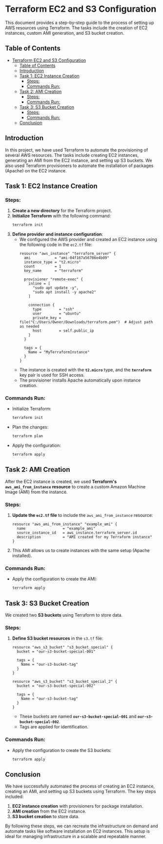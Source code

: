 # Terraform EC2 and S3 Configuration

This document provides a step-by-step guide to the process of setting up AWS resources using Terraform. The tasks include the creation of EC2 instances, custom AMI generation, and S3 bucket creation.

## Table of Contents

- [Terraform EC2 and S3 Configuration](#terraform-ec2-and-s3-configuration)
  - [Table of Contents](#table-of-contents)
  - [Introduction](#introduction)
  - [Task 1: EC2 Instance Creation](#task-1-ec2-instance-creation)
    - [Steps:](#steps)
    - [Commands Run:](#commands-run)
  - [Task 2: AMI Creation](#task-2-ami-creation)
    - [Steps:](#steps-1)
    - [Commands Run:](#commands-run-1)
  - [Task 3: S3 Bucket Creation](#task-3-s3-bucket-creation)
    - [Steps:](#steps-2)
    - [Commands Run:](#commands-run-2)
  - [Conclusion](#conclusion)

## Introduction

In this project, we have used Terraform to automate the provisioning of several AWS resources. The tasks include creating EC2 instances, generating an AMI from the EC2 instance, and setting up S3 buckets. We also used Terraform provisioners to automate the installation of packages (Apache) on the EC2 instance.

## Task 1: EC2 Instance Creation

### Steps:
1. **Create a new directory** for the Terraform project.
2. **Initialize Terraform** with the following command:
    ```bash
    terraform init
    ```
3. **Define provider and instance configuration**:
    - We configured the AWS provider and created an EC2 instance using the following code in the `ec2.tf` file:
      ```hcl
      resource "aws_instance" "terraform_server" {
        ami           = "ami-04f167a56786e4b09"
        instance_type = "t2.micro"
        count         = 1
        key_name      = "terraform"
        
        provisioner "remote-exec" {
          inline = [
            "sudo apt update -y",
            "sudo apt install -y apache2"
          ]
          
          connection {
            type        = "ssh"
            user        = "ubuntu"
            private_key = file("C:/Users/Owner/Downloads/terraform.pem")  # Adjust path as needed
            host        = self.public_ip
          }
        }

        tags = {
          Name = "MyTerraformInstance"
        }
      }
      ```
    - The instance is created with the **`t2.micro`** type, and the **`terraform`** key pair is used for SSH access.
    - The provisioner installs Apache automatically upon instance creation.

### Commands Run:
- Initialize Terraform:
    ```bash
    terraform init
    ```
- Plan the changes:
    ```bash
    terraform plan
    ```
- Apply the configuration:
    ```bash
    terraform apply
    ```

## Task 2: AMI Creation

After the EC2 instance is created, we used **Terraform's `aws_ami_from_instance` resource** to create a custom Amazon Machine Image (AMI) from the instance.

### Steps:
1. **Update the `ec2.tf` file** to include the `aws_ami_from_instance` resource:
    ```hcl
    resource "aws_ami_from_instance" "example_ami" {
      name                 = "example_ami"
      source_instance_id   = aws_instance.terraform_server.id
      description          = "AMI created for my Terraform instance"
    }
    ```
2. This AMI allows us to create instances with the same setup (Apache installed).

### Commands Run:
- Apply the configuration to create the AMI:
    ```bash
    terraform apply
    ```

## Task 3: S3 Bucket Creation

We created two **S3 buckets** using Terraform to store data.

### Steps:
1. **Define S3 bucket resources** in the `s3.tf` file:
    ```hcl
    resource "aws_s3_bucket" "s3_bucket_special" {
      bucket = "our-s3-bucket-special-001"
      
      tags = {
        Name = "our-s3-bucket-tag"
      }
    }

    resource "aws_s3_bucket" "s3_bucket_special_2" {
      bucket = "our-s3-bucket-special-002"
      
      tags = {
        Name = "our-s3-bucket-tag"
      }
    }
    ```

    - These buckets are named **`our-s3-bucket-special-001`** and **`our-s3-bucket-special-002`**.
    - Tags are applied for identification.

### Commands Run:
- Apply the configuration to create the S3 buckets:
    ```bash
    terraform apply
    ```

## Conclusion

We have successfully automated the process of creating an EC2 instance, creating an AMI, and setting up S3 buckets using Terraform. The key steps included:

1. **EC2 instance creation** with provisioners for package installation.
2. **AMI creation** from the EC2 instance.
3. **S3 bucket creation** to store data.

By following these steps, we can recreate the infrastructure on demand and automate tasks like software installation on EC2 instances. This setup is ideal for managing infrastructure in a scalable and repeatable manner.

